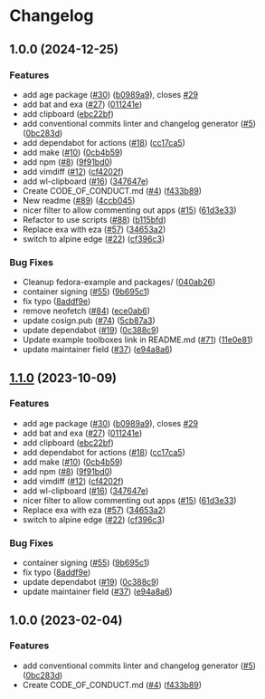 # Changelog

## 1.0.0 (2024-12-25)


### Features

* add age package ([#30](https://github.com/faeizmahrus/boxkit/issues/30)) ([b0989a9](https://github.com/faeizmahrus/boxkit/commit/b0989a9f791771999c105122b64cbf8687574650)), closes [#29](https://github.com/faeizmahrus/boxkit/issues/29)
* add bat and exa ([#27](https://github.com/faeizmahrus/boxkit/issues/27)) ([011241e](https://github.com/faeizmahrus/boxkit/commit/011241e4ac1fdee5f3fbe8b8321e44ba8a0cb561))
* add clipboard ([ebc22bf](https://github.com/faeizmahrus/boxkit/commit/ebc22bf72a10043ebec55c285dfe5274f1378cc5))
* add conventional commits linter and changelog generator ([#5](https://github.com/faeizmahrus/boxkit/issues/5)) ([0bc283d](https://github.com/faeizmahrus/boxkit/commit/0bc283d271878071ef50a413bab48f3bfc1ab312))
* add dependabot for actions ([#18](https://github.com/faeizmahrus/boxkit/issues/18)) ([cc17ca5](https://github.com/faeizmahrus/boxkit/commit/cc17ca5202c1777d5e64799b00cb235b72027e24))
* add make ([#10](https://github.com/faeizmahrus/boxkit/issues/10)) ([0cb4b59](https://github.com/faeizmahrus/boxkit/commit/0cb4b59cdd98c47d2f6bfa21f801b99b045d5e40))
* add npm ([#8](https://github.com/faeizmahrus/boxkit/issues/8)) ([9f91bd0](https://github.com/faeizmahrus/boxkit/commit/9f91bd09272617c7b9203014222353265dc24947))
* add vimdiff ([#12](https://github.com/faeizmahrus/boxkit/issues/12)) ([cf4202f](https://github.com/faeizmahrus/boxkit/commit/cf4202f76752561d9b926c81933342a119e8a258))
* add wl-clipboard ([#16](https://github.com/faeizmahrus/boxkit/issues/16)) ([347647e](https://github.com/faeizmahrus/boxkit/commit/347647ea7f9f7bdb3b42d2a565df866f027a7ade))
* Create CODE_OF_CONDUCT.md ([#4](https://github.com/faeizmahrus/boxkit/issues/4)) ([f433b89](https://github.com/faeizmahrus/boxkit/commit/f433b89a1ed125c6c0a251c1eec60525cfe35820))
* New readme ([#89](https://github.com/faeizmahrus/boxkit/issues/89)) ([4ccb045](https://github.com/faeizmahrus/boxkit/commit/4ccb045c84e3de6ed2d3ca3fd97f08c4818f942e))
* nicer filter to allow commenting out apps ([#15](https://github.com/faeizmahrus/boxkit/issues/15)) ([61d3e33](https://github.com/faeizmahrus/boxkit/commit/61d3e330beb9c2a8bd557ef3872aa6595c76b1b2))
* Refactor to use scripts ([#88](https://github.com/faeizmahrus/boxkit/issues/88)) ([b115bfd](https://github.com/faeizmahrus/boxkit/commit/b115bfd1d21886124b60493009bb8a1e8da62413))
* Replace exa with eza ([#57](https://github.com/faeizmahrus/boxkit/issues/57)) ([34653a2](https://github.com/faeizmahrus/boxkit/commit/34653a2dde5b4e1cf895a2d65fc9168e064fa224))
* switch to alpine edge ([#22](https://github.com/faeizmahrus/boxkit/issues/22)) ([cf396c3](https://github.com/faeizmahrus/boxkit/commit/cf396c369ae8d8bb052df9b0c39d392f61b909ba))


### Bug Fixes

* Cleanup fedora-example and packages/ ([040ab26](https://github.com/faeizmahrus/boxkit/commit/040ab262f71a586088a227583b22ca1c259ab907))
* container signing ([#55](https://github.com/faeizmahrus/boxkit/issues/55)) ([9b695c1](https://github.com/faeizmahrus/boxkit/commit/9b695c1a21a94e7b6a40f5175408b8fc650e9413))
* fix typo ([8addf9e](https://github.com/faeizmahrus/boxkit/commit/8addf9e4499a83b2b9b591e9808470f3e3f6a46e))
* remove neofetch ([#84](https://github.com/faeizmahrus/boxkit/issues/84)) ([ece0ab6](https://github.com/faeizmahrus/boxkit/commit/ece0ab62a72200683246a9b184d87f7def6872a5))
* update cosign.pub ([#74](https://github.com/faeizmahrus/boxkit/issues/74)) ([5cb87a3](https://github.com/faeizmahrus/boxkit/commit/5cb87a3843be43ba5999c44006df83a09386ac59))
* update dependabot ([#19](https://github.com/faeizmahrus/boxkit/issues/19)) ([0c388c9](https://github.com/faeizmahrus/boxkit/commit/0c388c958985cdc7d3c2d3de5d6d58de09472edf))
* Update example toolboxes link in README.md ([#71](https://github.com/faeizmahrus/boxkit/issues/71)) ([11e0e81](https://github.com/faeizmahrus/boxkit/commit/11e0e81e3357638fa675dc6bbf06ab5443076c24))
* update maintainer field ([#37](https://github.com/faeizmahrus/boxkit/issues/37)) ([e94a8a6](https://github.com/faeizmahrus/boxkit/commit/e94a8a69c34f5692514ebcc8c3ac21e2f33aa947))

## [1.1.0](https://github.com/ublue-os/boxkit/compare/v1.0.0...v1.1.0) (2023-10-09)


### Features

* add age package ([#30](https://github.com/ublue-os/boxkit/issues/30)) ([b0989a9](https://github.com/ublue-os/boxkit/commit/b0989a9f791771999c105122b64cbf8687574650)), closes [#29](https://github.com/ublue-os/boxkit/issues/29)
* add bat and exa ([#27](https://github.com/ublue-os/boxkit/issues/27)) ([011241e](https://github.com/ublue-os/boxkit/commit/011241e4ac1fdee5f3fbe8b8321e44ba8a0cb561))
* add clipboard ([ebc22bf](https://github.com/ublue-os/boxkit/commit/ebc22bf72a10043ebec55c285dfe5274f1378cc5))
* add dependabot for actions ([#18](https://github.com/ublue-os/boxkit/issues/18)) ([cc17ca5](https://github.com/ublue-os/boxkit/commit/cc17ca5202c1777d5e64799b00cb235b72027e24))
* add make ([#10](https://github.com/ublue-os/boxkit/issues/10)) ([0cb4b59](https://github.com/ublue-os/boxkit/commit/0cb4b59cdd98c47d2f6bfa21f801b99b045d5e40))
* add npm ([#8](https://github.com/ublue-os/boxkit/issues/8)) ([9f91bd0](https://github.com/ublue-os/boxkit/commit/9f91bd09272617c7b9203014222353265dc24947))
* add vimdiff ([#12](https://github.com/ublue-os/boxkit/issues/12)) ([cf4202f](https://github.com/ublue-os/boxkit/commit/cf4202f76752561d9b926c81933342a119e8a258))
* add wl-clipboard ([#16](https://github.com/ublue-os/boxkit/issues/16)) ([347647e](https://github.com/ublue-os/boxkit/commit/347647ea7f9f7bdb3b42d2a565df866f027a7ade))
* nicer filter to allow commenting out apps ([#15](https://github.com/ublue-os/boxkit/issues/15)) ([61d3e33](https://github.com/ublue-os/boxkit/commit/61d3e330beb9c2a8bd557ef3872aa6595c76b1b2))
* Replace exa with eza ([#57](https://github.com/ublue-os/boxkit/issues/57)) ([34653a2](https://github.com/ublue-os/boxkit/commit/34653a2dde5b4e1cf895a2d65fc9168e064fa224))
* switch to alpine edge ([#22](https://github.com/ublue-os/boxkit/issues/22)) ([cf396c3](https://github.com/ublue-os/boxkit/commit/cf396c369ae8d8bb052df9b0c39d392f61b909ba))


### Bug Fixes

* container signing ([#55](https://github.com/ublue-os/boxkit/issues/55)) ([9b695c1](https://github.com/ublue-os/boxkit/commit/9b695c1a21a94e7b6a40f5175408b8fc650e9413))
* fix typo ([8addf9e](https://github.com/ublue-os/boxkit/commit/8addf9e4499a83b2b9b591e9808470f3e3f6a46e))
* update dependabot ([#19](https://github.com/ublue-os/boxkit/issues/19)) ([0c388c9](https://github.com/ublue-os/boxkit/commit/0c388c958985cdc7d3c2d3de5d6d58de09472edf))
* update maintainer field ([#37](https://github.com/ublue-os/boxkit/issues/37)) ([e94a8a6](https://github.com/ublue-os/boxkit/commit/e94a8a69c34f5692514ebcc8c3ac21e2f33aa947))

## 1.0.0 (2023-02-04)


### Features

* add conventional commits linter and changelog generator ([#5](https://github.com/ublue-os/boxkit/issues/5)) ([0bc283d](https://github.com/ublue-os/boxkit/commit/0bc283d271878071ef50a413bab48f3bfc1ab312))
* Create CODE_OF_CONDUCT.md ([#4](https://github.com/ublue-os/boxkit/issues/4)) ([f433b89](https://github.com/ublue-os/boxkit/commit/f433b89a1ed125c6c0a251c1eec60525cfe35820))
